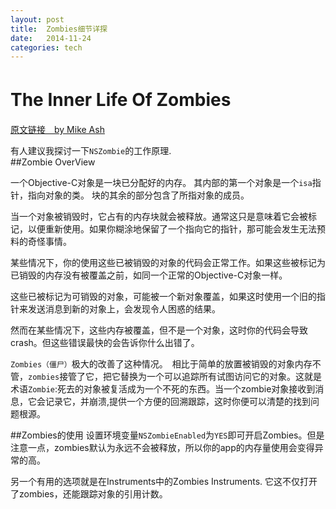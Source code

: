 ```yaml
---
layout: post
title:  Zombies细节详探
date:   2014-11-24  
categories: tech
---
```


# The Inner Life Of Zombies　

[原文链接　by Mike Ash](https://mikeash.com/pyblog/friday-qa-2011-05-20-the-inner-life-of-zombies.html)

有人建议我探讨一下`NSZombie`的工作原理.  
##Zombie OverView

一个Objective-C对象是一块已分配好的内存。
其内部的第一个对象是一个`isa`指针，指向对象的类。
块的其余的部分包含了所指对象的成员。　　
  
当一个对象被销毁时，它占有的内存块就会被释放。通常这只是意味着它会被标记，以便重新使用。如果你糊涂地保留了一个指向它的指针，那可能会发生无法预料的奇怪事情。　　

某些情况下，你的使用这些已被销毁的对象的代码会正常工作。如果这些被标记为已销毁的内存没有被覆盖之前，如同一个正常的Objective-C对象一样。  
  
这些已被标记为可销毁的对象，可能被一个新对象覆盖，如果这时使用一个旧的指针来发送消息到新的对象上，会发现令人困惑的结果。  

然而在某些情况下，这些内存被覆盖，但不是一个对象，这时你的代码会导致crash。但这些错误最快的会告诉你什么出错了。  

`Zombies（僵尸）`极大的改善了这种情况。　相比于简单的放置被销毁的对象内存不管，`zombies`接管了它，把它替换为一个可以追踪所有试图访问它的对象。这就是术语`Zombie`:死去的对象被复活成为一个不死的东西。当一个zombie对象接收到消息，它会记录它，并崩溃,提供一个方便的回溯跟踪，这时你便可以清楚的找到问题根源。  
  
##Zombies的使用
设置环境变量`NSZombieEnabled`为`YES`即可开启Zombies。但是注意一点，zombies默认为永远不会被释放，所以你的app的内存量使用会变得异常的高。　　

另一个有用的选项就是在Instruments中的Zombies Instruments. 它这不仅打开了zombies，还能跟踪对象的引用计数。  
  
  
  